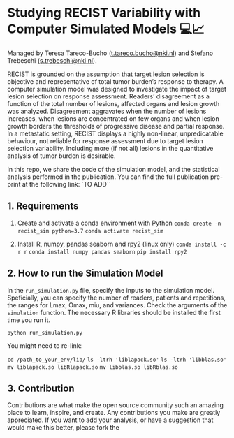 # Studying RECIST Variability with Computer Simulated Models 💻📈

Managed by Teresa Tareco-Bucho (t.tareco.bucho@nki.nl) and Stefano Trebeschi (s.trebeschi@nki.nl).

RECIST is grounded on the assumption that target lesion selection is objective and representative of total tumor burden’s response to therapy. A computer simulation model was designed to investigate the impact of target lesion selection on response assessment. Readers’ disagreement as a function of the total number of lesions, affected organs and lesion growth was analyzed. Disagreement aggravates when the number of lesions increases, when lesions are concentrated on few organs and when lesion growth borders the thresholds of progressive disease and partial response. In a metastatic setting, RECIST displays a highly non-linear, unpredicatable behaviour, not reliable for response assessment due to target lesion selection variability. Including more (if not all) lesions in the quantitative analysis of tumor burden is desirable.

In this repo, we share the code of the simulation model, and the statistical analysis performed in the publication. 
You can find the full publication pre-print at the following link: `TO ADD``

## 1. Requirements

1. Create and activate a conda environment with Python
``conda create -n recist_sim python=3.7``
``conda activate recist_sim``

2. Install R, numpy, pandas seaborn and rpy2 (linux only)
``conda install -c r r``
``conda install numpy pandas seaborn``
``pip install rpy2``

## 2. How to run the Simulation Model
In the ``run_simulation.py`` file, specify the inputs to the simulation model. Speficially, you can specify the number of readers, patients and repetitions, the ranges for Lmax, Omax, miu, and variances. Check the arguments of the ``simulation`` function. The necessary R libraries should be installed the first time you run it.

``python run_simulation.py``

You might need to re-link:

``cd /path_to_your_env/lib/``
``ls -ltrh 'liblapack.so'``
``ls -ltrh 'libblas.so'``
``mv liblapack.so libRlapack.so``
``mv libblas.so libRblas.so``

## 3. Contribution

Contributions are what make the open source community such an amazing place to learn, inspire, and create. Any contributions you make are greatly appreciated. If you want to add your analysis, or have a suggestion that would make this better, please fork the 